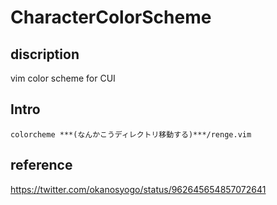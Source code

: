 # CharacterColorScheme
## discription
vim color scheme for CUI

## Intro
~~~
colorcheme ***(なんかこうディレクトリ移動する)***/renge.vim
~~~

## reference
https://twitter.com/okanosyogo/status/962645654857072641
